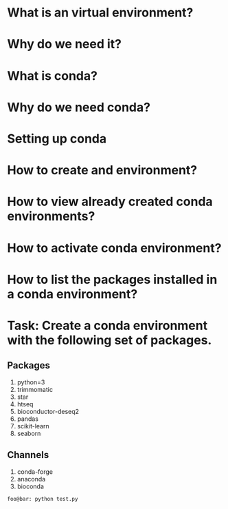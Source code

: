 # What is an virtual environment?

# Why do we need it?

# What is conda?

# Why do we need conda?

# Setting up conda

# How to create and environment?

# How to view already created conda environments?

# How to activate conda environment?

# How to list the packages installed in a conda environment?

# Task: Create a conda environment with the following set of packages.

## Packages
1. python=3
2. trimmomatic
3. star
4. htseq
5. bioconductor-deseq2 
6. pandas 
7. scikit-learn 
8. seaborn

## Channels
1. conda-forge
2. anaconda
3. bioconda

```bash
foo@bar: python test.py
```



